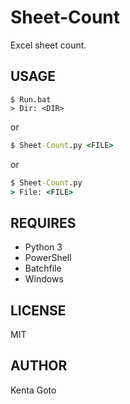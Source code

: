 # Sheet-Count
Excel sheet count.  

## USAGE  
```pwsh  
$ Run.bat
> Dir: <DIR>
```
or  
```cmd  
$ Sheet-Count.py <FILE>
```
or
```cmd  
$ Sheet-Count.py
> File: <FILE>
```

## REQUIRES  
- Python 3  
- PowerShell  
- Batchfile  
- Windows  

## LICENSE  
MIT  

## AUTHOR  
Kenta Goto
